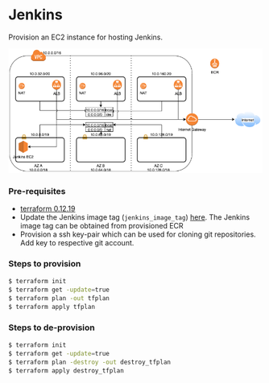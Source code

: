 # Jenkins

Provision an EC2 instance for hosting Jenkins.

![Jenkins Diagram](./jenkins.png "Jenkins")

### Pre-requisites

- [terraform 0.12.19](https://learn.hashicorp.com/terraform/getting-started/install.html)
- Update the Jenkins image tag (`jenkins_image_tag`) [here](./main.tf). The Jenkins image tag can be obtained from provisioned ECR
- Provision a ssh key-pair which can be used for cloning git repositories. Add key to respective git account.

### Steps to provision

```bash
$ terraform init
$ terraform get -update=true
$ terraform plan -out tfplan
$ terraform apply tfplan
```

### Steps to de-provision

```bash
$ terraform init
$ terraform get -update=true
$ terraform plan -destroy -out destroy_tfplan
$ terraform apply destroy_tfplan
```